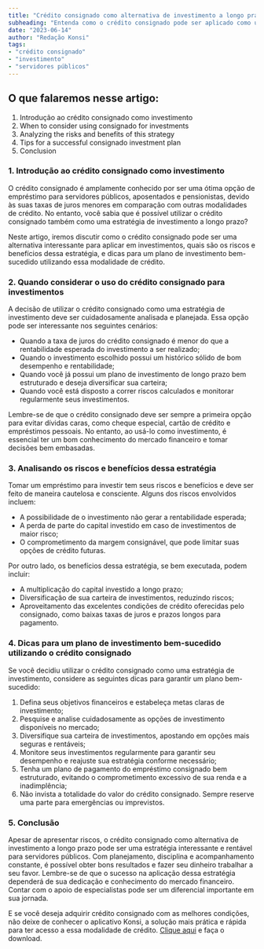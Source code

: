 ```yaml
---
title: "Crédito consignado como alternativa de investimento a longo prazo para servidores públicos"
subheading: "Entenda como o crédito consignado pode ser aplicado como uma estratégia de crescimento financeiro a longo prazo."
date: "2023-06-14"
author: "Redação Konsi"
tags:
- "crédito consignado"
- "investimento"
- "servidores públicos"
---
```


## O que falaremos nesse artigo:

1. Introdução ao crédito consignado como investimento
2. When to consider using consignado for investments
3. Analyzing the risks and benefits of this strategy
4. Tips for a successful consignado investment plan
5. Conclusion

### 1. Introdução ao crédito consignado como investimento

O crédito consignado é amplamente conhecido por ser uma ótima opção de empréstimo para servidores públicos, aposentados e pensionistas, devido às suas taxas de juros menores em comparação com outras modalidades de crédito. No entanto, você sabia que é possível utilizar o crédito consignado também como uma estratégia de investimento a longo prazo?

Neste artigo, iremos discutir como o crédito consignado pode ser uma alternativa interessante para aplicar em investimentos, quais são os riscos e benefícios dessa estratégia, e dicas para um plano de investimento bem-sucedido utilizando essa modalidade de crédito.

### 2. Quando considerar o uso do crédito consignado para investimentos

A decisão de utilizar o crédito consignado como uma estratégia de investimento deve ser cuidadosamente analisada e planejada. Essa opção pode ser interessante nos seguintes cenários:

* Quando a taxa de juros do crédito consignado é menor do que a rentabilidade esperada do investimento a ser realizado;
* Quando o investimento escolhido possui um histórico sólido de bom desempenho e rentabilidade;
* Quando você já possui um plano de investimento de longo prazo bem estruturado e deseja diversificar sua carteira;
* Quando você está disposto a correr riscos calculados e monitorar regularmente seus investimentos.

Lembre-se de que o crédito consignado deve ser sempre a primeira opção para evitar dívidas caras, como cheque especial, cartão de crédito e empréstimos pessoais. No entanto, ao usá-lo como investimento, é essencial ter um bom conhecimento do mercado financeiro e tomar decisões bem embasadas.

### 3. Analisando os riscos e benefícios dessa estratégia

Tomar um empréstimo para investir tem seus riscos e benefícios e deve ser feito de maneira cautelosa e consciente. Alguns dos riscos envolvidos incluem:

* A possibilidade de o investimento não gerar a rentabilidade esperada;
* A perda de parte do capital investido em caso de investimentos de maior risco;
* O comprometimento da margem consignável, que pode limitar suas opções de crédito futuras.

Por outro lado, os benefícios dessa estratégia, se bem executada, podem incluir:

* A multiplicação do capital investido a longo prazo;
* Diversificação de sua carteira de investimentos, reduzindo riscos;
* Aproveitamento das excelentes condições de crédito oferecidas pelo consignado, como baixas taxas de juros e prazos longos para pagamento.

### 4. Dicas para um plano de investimento bem-sucedido utilizando o crédito consignado

Se você decidiu utilizar o crédito consignado como uma estratégia de investimento, considere as seguintes dicas para garantir um plano bem-sucedido:

1. Defina seus objetivos financeiros e estabeleça metas claras de investimento;
2. Pesquise e analise cuidadosamente as opções de investimento disponíveis no mercado;
3. Diversifique sua carteira de investimentos, apostando em opções mais seguras e rentáveis;
4. Monitore seus investimentos regularmente para garantir seu desempenho e reajuste sua estratégia conforme necessário;
5. Tenha um plano de pagamento do empréstimo consignado bem estruturado, evitando o comprometimento excessivo de sua renda e a inadimplência;
6. Não invista a totalidade do valor do crédito consignado. Sempre reserve uma parte para emergências ou imprevistos.

### 5. Conclusão

Apesar de apresentar riscos, o crédito consignado como alternativa de investimento a longo prazo pode ser uma estratégia interessante e rentável para servidores públicos. Com planejamento, disciplina e acompanhamento constante, é possível obter bons resultados e fazer seu dinheiro trabalhar a seu favor. Lembre-se de que o sucesso na aplicação dessa estratégia dependerá de sua dedicação e conhecimento do mercado financeiro. Contar com o apoio de especialistas pode ser um diferencial importante em sua jornada.

E se você deseja adquirir crédito consignado com as melhores condições, não deixe de conhecer o aplicativo Konsi, a solução mais prática e rápida para ter acesso a essa modalidade de crédito. [Clique aqui](<LINK PARA A PÁGINA DE DOWNLOAD DO KONSI>) e faça o download.